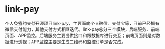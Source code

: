 # link-pay
个人免签约支付开源项目link-pay，主要面向个人微信、支付宝等，目前已经拥有微信支付能力，其他支付方式相继迭代。link-pay总分三个模块，后端服务、前端页面、APP监控。后端服务主要提供接口和跟数据库进行交互；前端页面则是对数据进行透视；APP监控主要是生成二维码和监控订单是否完成。
